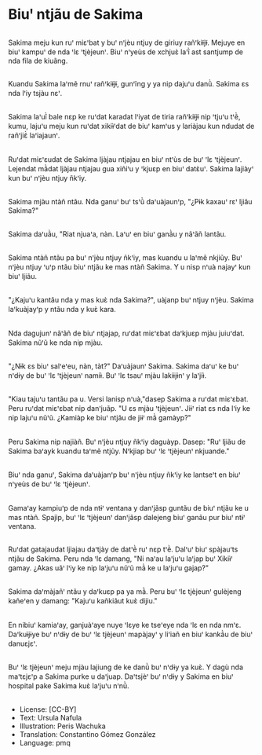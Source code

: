 # Biuꞌ ntjãu de Sakima

##
Sakima meju kun ruꞌ miɛꞌbat y buꞌ nꞌjèu ntjuy de giriuy rañꞌkiɨ̃jɨ̃. Mejuye en biuꞌ kampuꞌ de nda ꞌlɛ ꞌtjèjeunꞌ. Biuꞌ nꞌyeùs de xchjuɛ̀ laꞌĩ̀ ast santjump de nda fila de kiuãng.

##
Kuandu Sakima laꞌmẽ rnuꞌ rañꞌkiɨ̃jɨ̃, gunꞌĩng y ya nip dajuꞌu danũ̀. Sakima ɛs nda lꞌiy tsjàu nɛꞌ.

##
Sakima laꞌuĩ̀ bale nɛp ke ruꞌdat karadat lꞌiyat de tiria rañꞌkiɨ̃jɨ̃ nip ꞌtjuꞌu tꞌẽ̀, kumu, lajuꞌu meju kun ruꞌdat xikiɨ̀ꞌdat de biuꞌ kamꞌus y lariàjau kun ndudat de rañꞌjiɛ̃̀ laꞌiajaunꞌ.

##
Ruꞌdat miɛꞌɛudat de Sakima ljàjau ntjajau en biuꞌ ntꞌùs de buꞌ ꞌlɛ ꞌtjèjeunꞌ. Lejendat mã̀dat ljàjau ntjajau gua xiñiꞌu y ꞌkjuɛp en biuꞌ datɛ̀uꞌ. Sakima lajiàyꞌ kun buꞌ nꞌjèu ntjuy ñkꞌiy.

##
Sakima mjàu ntàñ ntãu. Nda ganuꞌ buꞌ tsꞌũ̀ daꞌuàjaunꞌp, "¿Pɨk kaxauꞌ rɛꞌ ljiãu Sakima?"

##
Sakima daꞌuã̀u, "Riat njuaꞌa, nàn. Laꞌuꞌ en biuꞌ ganã̀u y nãꞌãñ lantãu.

##
Sakima ntàñ ntãu pa buꞌ nꞌjèu ntjuy ñkꞌiy, mas kuandu u laꞌmẽ nkjiũy. Buꞌ nꞌjèu ntjuy ꞌuꞌp ntãu biuꞌ ntjãu ke mas ntàñ Sakima. Y u nisp nꞌuà najayꞌ kun biuꞌ ljiãu.

##
"¿Kajuꞌu kantãu nda y mas kuɛ̀ nda Sakima?", uàjanp buꞌ ntjuy nꞌjèu. Sakima laꞌkuàjayꞌp y ntãu nda y kuɛ̀ kara.

##
Nda dagujunꞌ nãꞌãñ de biuꞌ ntjajap, ruꞌdat miɛꞌɛbat daꞌkjuɛp mjàu juiuꞌdat. Sakima nũꞌũ ke nda nip mjàu.

##
"¿Nɨk ɛs biuꞌ salꞌeꞌeu, nàn, tàt?" Daꞌuàjaunꞌ Sakima. Sakima daꞌuꞌ ke buꞌ nꞌdɨy de buꞌ ꞌlɛ ꞌtjèjeunꞌ namiɨ̀. Buꞌ ꞌlɛ tsauꞌ mjàu lakiɨjɨnꞌ y laꞌjiɨ̀.

##
"Kiau tajuꞌu tantãu pa u. Versi lanisp nꞌuà,"dasep Sakima a ruꞌdat miɛꞌɛbat. Peru ruꞌdat miɛꞌɛbat nip danꞌjuãp. "U ɛs mjàu ꞌtjèjeunꞌ. Jiɨꞌ riat ɛs nda lꞌiy ke nip lajuꞌu nũꞌũ. ¿Kamiàp ke biuꞌ ntjãu de jiɨꞌ mã̀ gamàyp?"

##
Peru Sakima nip najiàñ. Buꞌ nꞌjèu ntjuy ñkꞌiy daguàyp. Dasep: "Ruꞌ ljiãu de Sakima baꞌayk kuandu taꞌmẽ ntjũy. Nꞌkjiap buꞌ ꞌlɛ ꞌtjèjeunꞌ nkjuande."

##
Biuꞌ nda ganuꞌ, Sakima daꞌuàjanꞌp buꞌ nꞌjèu ntjuy ñkꞌiy ke lantseꞌt en biuꞌ nꞌyeùs de buꞌ ꞌlɛ ꞌtjèjeunꞌ.

##
Gamaꞌay kampiuꞌp de nda ntɨꞌ ventana y danꞌjãsp guntãu de biuꞌ ntjãu ke u mas ntàñ. Spajìp, buꞌ ꞌlɛ ꞌtjèjeunꞌ danꞌjãsp dalejeng biuꞌ ganãu pur biuꞌ ntɨꞌ ventana.

##
Ruꞌdat gatajaudat ljiajau daꞌtjày de datꞌẽ̀ ruꞌ nɛp tꞌẽ̀. Dalꞌuꞌ biuꞌ spàjauꞌts ntjãu de Sakima. Peru nda ꞌlɛ damang, "Ni naꞌau laꞌjuꞌu laꞌjap buꞌ Xikiɨ̀ꞌ gamay. ¿Akas uãꞌ lꞌiy ke nip laꞌjuꞌu nũꞌũ mã̀ ke u laꞌjuꞌu gajap?"

##
Sakima daꞌmàjañꞌ ntãu y daꞌkuɛp pa ya mã̀. Peru buꞌ ꞌlɛ tjèjeunꞌ gulèjeng kañeꞌen y damang: "Kajuꞌu kañkiãut kuɛ̀ dijiu."

##
En nibiuꞌ kamiaꞌay, ganjuàꞌaye nuye ꞌlɛye ke tseꞌeye nda ꞌlɛ en nda nmꞌɛ. Daꞌkuɨ̀jɨye buꞌ nꞌdɨy de buꞌ ꞌlɛ tjèjeunꞌ mapàjayꞌ y liꞌiañ en biuꞌ kankã̀u de biuꞌ danuɛjɛꞌ.

##
Buꞌ ꞌlɛ tjèjeunꞌ meju mjàu lajiung de ke danũ̀ buꞌ nꞌdɨy ya kuɛ̀. Y dagù nda maꞌtɛjɛꞌp a Sakima purke u daꞌjuap. Daꞌtsjèꞌ buꞌ nꞌdɨy y Sakima en biuꞌ hospital pake Sakima kuɛ̀ laꞌjuꞌu nꞌnũ̀.

##
* License: [CC-BY]
* Text: Ursula Nafula
* Illustration: Peris Wachuka
* Translation: Constantino Gómez González
* Language: pmq
